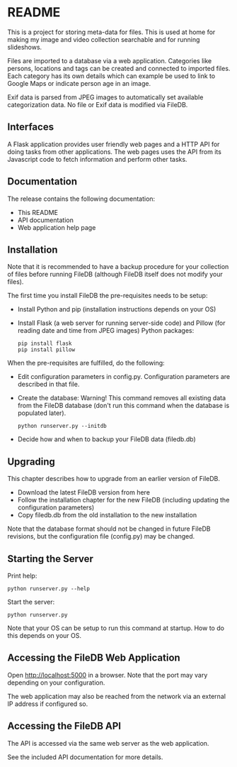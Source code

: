 # README #

This is a project for storing meta-data for files. This is used at home for making my image and video collection searchable and for running slideshows.

Files are imported to a database via a web application. Categories like persons, locations and tags can be created and connected to imported files. Each category has its own details which can example be used to link to Google Maps or indicate person age in an image.

Exif data is parsed from JPEG images to automatically set available categorization data. No file or Exif data is modified via FileDB.

## Interfaces ##

A Flask application provides user friendly web pages and a HTTP API for doing tasks from other applications. The web pages uses the API from its Javascript code to fetch information and perform other tasks.

## Documentation ##

The release contains the following documentation:

* This README
* API documentation
* Web application help page

## Installation ##

Note that it is recommended to have a backup procedure for your collection of files before running FileDB (although FileDB itself does not modify your files).

The first time you install FileDB the pre-requisites needs to be setup:

- Install Python and pip (installation instructions depends on your OS)
- Install Flask (a web server for running server-side code) and Pillow (for reading date and time from JPEG images) Python packages:

      pip install flask
      pip install pillow
  
When the pre-requisites are fulfilled, do the following:

- Edit configuration parameters in config.py. Configuration parameters are described in that file.
- Create the database:
  Warning! This command removes all existing data from the FileDB database (don't run this command when the database is populated later).

      python runserver.py --initdb
- Decide how and when to backup your FileDB data (filedb.db)

## Upgrading ##

This chapter describes how to upgrade from an earlier version of FileDB.

- Download the latest FileDB version from here
- Follow the installation chapter for the new FileDB (including updating the configuration parameters)
- Copy filedb.db from the old installation to the new installation

Note that the database format should not be changed in future FileDB revisions, but the configuration file (config.py) may be changed.

## Starting the Server ##

Print help:

    python runserver.py --help

Start the server:

    python runserver.py

Note that your OS can be setup to run this command at startup. How to do this depends on your OS.

## Accessing the FileDB Web Application ##

Open [http://localhost:5000](http://localhost:5000) in a browser. Note that the port may vary depending on your configuration.

The web application may also be reached from the network via an external IP address if configured so.

## Accessing the FileDB API ##

The API is accessed via the same web server as the web application.

See the included API documentation for more details.